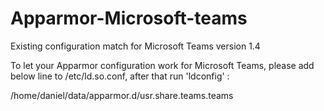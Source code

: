 # Apparmor-Microsoft-teams

Existing configuration match for Microsoft Teams version 1.4

To let your Apparmor configuration work for Microsoft Teams, please add below line to /etc/ld.so.conf, after that run 'ldconfig' :

/home/daniel/data/apparmor.d/usr.share.teams.teams
